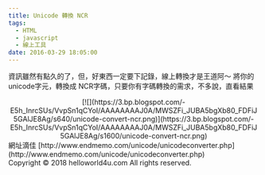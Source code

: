 ```yaml
---
title: Unicode 轉換 NCR
tags:
  - HTML
  - javascript
  - 線上工具
date: 2016-03-29 18:05:00
---
```


資訊雖然有點久的了，但，好東西一定要下記錄，線上轉換才是王道阿～
將你的unicode字元，轉換成 NCR字碼，只要你有字碼轉換的需求，不多說，直看結果

<div class="separator" style="clear: both; text-align: center;">[![](https://3.bp.blogspot.com/-E5h_InrcSUs/VvpSn1qCYoI/AAAAAAAAJ0A/MWSZFi_JUBA5bgXb80_FDFiJ5GAlJE8Ag/s640/unicode-convert-ncr.png)](https://3.bp.blogspot.com/-E5h_InrcSUs/VvpSn1qCYoI/AAAAAAAAJ0A/MWSZFi_JUBA5bgXb80_FDFiJ5GAlJE8Ag/s1600/unicode-convert-ncr.png)</div>
網址滴佳
[http://www.endmemo.com/unicode/unicodeconverter.php](http://www.endmemo.com/unicode/unicodeconverter.php)

<div class="blogger-post-footer">Copyright © 2018 helloworld4u.com All rights reserved.</div>